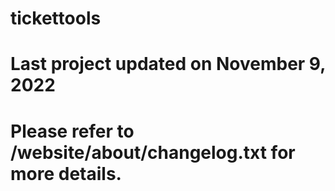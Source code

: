 # tickettools
# Last project updated on November 9, 2022
# Please refer to /website/about/changelog.txt for more details.
